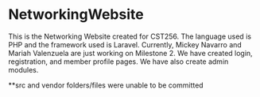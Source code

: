 # NetworkingWebsite

This is the Networking Website created for CST256. The language used is PHP and the framework used is Laravel. Currently, Mickey Navarro and Mariah Valenzuela are just working on Milestone 2. We have created login, registration, and member profile pages. We have also create admin modules.

**src and vendor folders/files were unable to be committed
